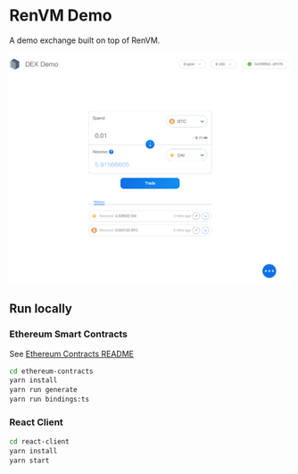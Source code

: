 # RenVM Demo

A demo exchange built on top of RenVM.

![Preview](./preview.png)

## Run locally

### Ethereum Smart Contracts

See [Ethereum Contracts README](./ethereum-contracts)

```sh
cd ethereum-contracts
yarn install
yarn run generate
yarn run bindings:ts
```

### React Client

```sh
cd react-client
yarn install
yarn start
```
